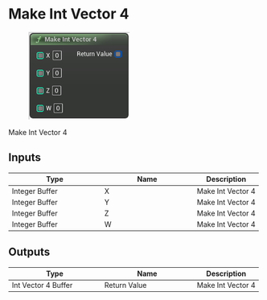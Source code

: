 # Make Int Vector 4

<div align="left" data-full-width="false">

<figure><img src="Make_Int_Vector_4.png" alt=""><figcaption></figcaption></figure>

</div>

Make Int Vector 4

## Inputs

<table>
<thead><tr><th width="170">Type</th><th width="170">Name</th><th>Description</th></tr></thead>
<tbody>
<tr><td>Integer Buffer</td><td>X</td><td>Make Int Vector 4</td></tr>
<tr><td>Integer Buffer</td><td>Y</td><td>Make Int Vector 4</td></tr>
<tr><td>Integer Buffer</td><td>Z</td><td>Make Int Vector 4</td></tr>
<tr><td>Integer Buffer</td><td>W</td><td>Make Int Vector 4</td></tr>
</tbody>
</table>

## Outputs

<table>
<thead><tr><th width="170">Type</th><th width="170">Name</th><th>Description</th></tr></thead>
<tbody>
<tr><td>Int Vector 4 Buffer</td><td>Return Value</td><td>Make Int Vector 4</td></tr>
</tbody>
</table>